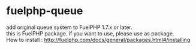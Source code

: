 # fuelphp-queue
add original queue system to FuelPHP 1.7.x or later.  
this is FuelPHP package. if you want to use, please use as package.  
How to install : http://fuelphp.com/docs/general/packages.html#/installing


